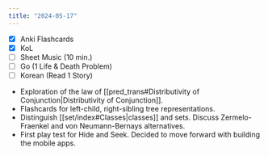 ```yaml
---
title: "2024-05-17"
---
```


- [x] Anki Flashcards
- [x] KoL
- [ ] Sheet Music (10 min.)
- [ ] Go (1 Life & Death Problem)
- [ ] Korean (Read 1 Story)

* Exploration of the law of [[pred_trans#Distributivity of Conjunction|Distributivity of Conjunction]].
* Flashcards for left-child, right-sibling tree representations.
* Distinguish [[set/index#Classes|classes]] and sets. Discuss Zermelo-Fraenkel and von Neumann-Bernays alternatives.
* First play test for Hide and Seek. Decided to move forward with building the mobile apps.